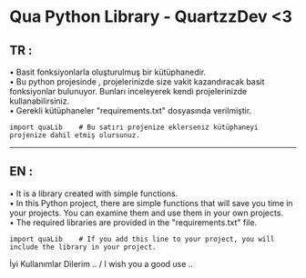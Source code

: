 # Qua Python Library - QuartzzDev <3

TR :   
-----------------
• Basit fonksiyonlarla oluşturulmuş bir kütüphanedir.                  
• Bu python projesinde , projelerinizde size vakit kazandıracak basit fonksiyonlar bulunuyor. Bunları inceleyerek kendi projelerinizde kullanabilirsiniz.                  
• Gerekli kütüphaneler "requirements.txt" dosyasında verilmiştir.


    import quaLib    # Bu satırı projenize eklerseniz kütüphaneyi projenize dahil etmiş olursunuz.

--------------------------------------------------------
EN :   
-----------------
• It is a library created with simple functions.                  
• In this Python project, there are simple functions that will save you time in your projects. You can examine them and use them in your own projects.                  
• The required libraries are provided in the "requirements.txt" file.


    import quaLib    # If you add this line to your project, you will include the library in your project.

İyi Kullanımlar Dilerim .. / I wish you a good use ..

